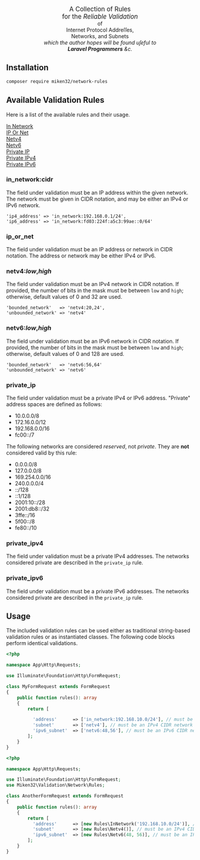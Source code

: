 <p align="center">
<big>A Collection of Rules<br/>
for the <i>Reliable Validation</i></big><br/>
of<br/>
Internet Protocol Addreſſes,<br/>
Networks, and Subnets<br/>
<i>which the author hopes will be found uſeful to</i><br/>
<i><b>Laravel Programmers</b> &c.</i>
</p>

## Installation
```sh
composer require miken32/network-rules
```

## Available Validation Rules
Here is a list of the available rules and their usage.

[In Network](#in_networkcidr)<br/>
[IP Or Net](#ip_or_net)<br/>
[Netv4](#netv4lowhigh)<br/>
[Netv6](#netv6lowhigh)<br/>
[Private IP](#private_ip)<br/>
[Private IPv4](#private_ipv4)<br/>
[Private IPv6](#private_ipv6)

### in_network:cidr
The field under validation must be an IP address within the given network. The network must be given in CIDR notation, and may be either an IPv4 or IPv6 network.
```none
'ip4_address' => 'in_network:192.168.0.1/24',
'ip6_address' => 'in_network:fd03:224f:a5c3:99ae::0/64'
```

### ip_or_net
The field under validation must be an IP address or network in CIDR notation. The address or network may be either IPv4 or IPv6.

### netv4:_low_,_high_
The field under validation must be an IPv4 network in CIDR notation. If provided, the number of bits in the mask must be between `low` and `high`; otherwise, default values of 0 and 32 are used.
```none
'bounded_network'   => 'netv4:20,24',
'unbounded_network' => 'netv4'
```

### netv6:_low_,_high_
The field under validation must be an IPv6 network in CIDR notation. If provided, the number of bits in the mask must be between `low` and `high`; otherwise, default values of 0 and 128 are used.
```none
'bounded_network'   => 'netv6:56,64'
'unbounded_network' => 'netv6'
```

### private_ip
The field under validation must be a private IPv4 or IPv6 address. "Private" address spaces are defined as follows:
* 10.0.0.0/8
* 172.16.0.0/12
* 192.168.0.0/16
* fc00::/7

The following networks are considered _reserved_, not _private_. They are **not** considered valid by this rule:
* 0.0.0.0/8
* 127.0.0.0/8
* 169.254.0.0/16
* 240.0.0.0/4
* ::/128
* ::1/128
* 2001:10::/28
* 2001:db8::/32
* 3ffe::/16
* 5f00::/8
* fe80::/10

### private_ipv4
The field under validation must be a private IPv4 addresses. The networks considered private are described in the `private_ip` rule.

### private_ipv6
The field under validation must be a private IPv6 addresses. The networks considered private are described in the `private_ip` rule.

## Usage
The included validation rules can be used either as traditional string-based validation rules or as instantiated classes. The following code blocks perform identical validations.
```php
<?php

namespace App\Http\Requests;

use Illuminate\Foundation\Http\FormRequest;

class MyFormRequest extends FormRequest
{
    public function rules(): array
    {
        return [

          'address'      => ['in_network:192.168.10.0/24'], // must be an IPv4 address in the specified network
          'subnet'       => ['netv4'], // must be an IPv4 CIDR network
          'ipv6_subnet'  => ['netv6:48,56'], // must be an IPv6 CIDR network between 48 and 56 bits
        ];
    }
}
```

```php
<?php

namespace App\Http\Requests;

use Illuminate\Foundation\Http\FormRequest;
use Miken32\Validation\Network\Rules;

class AnotherFormRequest extends FormRequest
{
    public function rules(): array
    {
        return [
          'address'      => [new Rules\InNetwork('192.168.10.0/24')], // must be an IPv4 address in the specified network
          'subnet'       => [new Rules\Netv4()], // must be an IPv4 CIDR network
          'ipv6_subnet'  => [new Rules\Netv6(48, 56)], // must be an IPv6 CIDR network between 48 and 56 bits
        ];
    }
}
```
